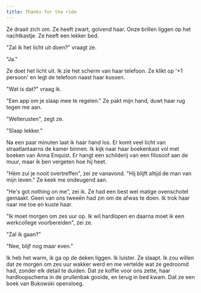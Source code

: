 ```yaml
---
title: Thanks for the ride
---
```


Ze draait zich om. Ze heeft zwart, golvend haar. Onze brillen liggen op het nachtkastje. Ze heeft een lekker bed.

"Zal ik het licht uit doen?" vraagt ze.

"Ja."

Ze doet het licht uit. Ik zie het scherm van haar telefoon. Ze klikt op '+1 persoon' en legt de telefoon naast haar kussen. 

"Wat is dat?" vraag ik.

"Een app om je slaap mee te regelen." Ze pakt mijn hand, duwt haar rug tegen me aan.

"Welterusten", zegt ze.

"Slaap lekker."

Na een paar minuten laat ik haar hand los. Er komt veel licht van straatlantaarns de kamer binnen. Ik kijk naar haar boekenkast vol met boeken van Anna Enquist. Er hangt een schilderij van een filosoof aan de muur, maar ik ben vergeten hoe hij heet.

"Hém zul je nooit overtreffen", zei ze vanavond. "Hij blijft altijd de man van mijn leven." Ze keek me ondeugend aan.

"He's got nothing on me", zei ik. Ze had een best wel matige ovenschotel gemaakt. Geen van ons tweeën had zin om de afwas te doen. Ik trok haar naar me toe en kuste haar.

"Ik moet morgen om zes uur op. Ik wil hardlopen en daarna moet ik een werkcollege voorbereiden", zei ze.

"Zal ik gaan?"

"Nee, blijf nog maar even."

Ik heb het warm, ik ga op de deken liggen. Ik luister. Ze slaapt. Ik zou willen dat ze morgen om zes uur wakker werd en me vertelde wat ze gedroomd had, zonder elk detail te duiden. Dat ze koffie voor ons zette, haar hardloopschema in de prullenbak gooide, en terug in bed kwam. Dat ze een boek van Bukowski opensloeg.
